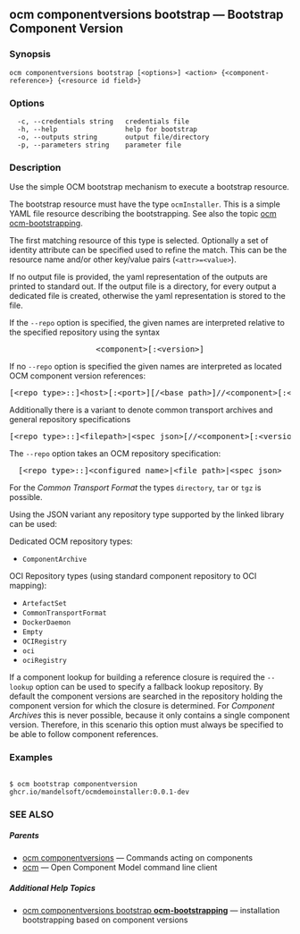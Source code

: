 ## ocm componentversions bootstrap &mdash; Bootstrap Component Version

### Synopsis

```
ocm componentversions bootstrap [<options>] <action> {<component-reference>} {<resource id field>}
```

### Options

```
  -c, --credentials string   credentials file
  -h, --help                 help for bootstrap
  -o, --outputs string       output file/directory
  -p, --parameters string    parameter file
```

### Description


Use the simple OCM bootstrap mechanism to execute a bootstrap resource.

The bootstrap resource must have the type <code>ocmInstaller</code>.
This is a simple YAML file resource describing the bootstrapping. See also the
topic [ocm ocm-bootstrapping](ocm_ocm-bootstrapping.md).

The first matching resource of this type is selected. Optionally a set of
identity attribute can be specified used to refine the match. This can be the
resource name and/or other key/value pairs (<code>&lt;attr>=&lt;value></code>).

If no output file is provided, the yaml representation of the outputs are
printed to standard out. If the output file is a directory, for every output a
dedicated file is created, otherwise the yaml representation is stored to the
file.

If the <code>--repo</code> option is specified, the given names are interpreted
relative to the specified repository using the syntax

<center>
    <pre>&lt;component>[:&lt;version>]</pre>
</center>

If no <code>--repo</code> option is specified the given names are interpreted 
as located OCM component version references:

<center>
    <pre>[&lt;repo type>::]&lt;host>[:&lt;port>][/&lt;base path>]//&lt;component>[:&lt;version>]</pre>
</center>

Additionally there is a variant to denote common transport archives
and general repository specifications

<center>
    <pre>[&lt;repo type>::]&lt;filepath>|&lt;spec json>[//&lt;component>[:&lt;version>]]</pre>
</center>

The <code>--repo</code> option takes an OCM repository specification:

<center>
    <pre>[&lt;repo type>::]&lt;configured name>|&lt;file path>|&lt;spec json></pre>
</center>

For the *Common Transport Format* the types <code>directory</code>,
<code>tar</code> or <code>tgz</code> is possible.

Using the JSON variant any repository type supported by the 
linked library can be used:

Dedicated OCM repository types:
- `ComponentArchive`

OCI Repository types (using standard component repository to OCI mapping):
- `ArtefactSet`
- `CommonTransportFormat`
- `DockerDaemon`
- `Empty`
- `OCIRegistry`
- `oci`
- `ociRegistry`

If a component lookup for building a reference closure is required
the <code>--lookup</code>  option can be used to specify a fallback
lookup repository. 
By default the component versions are searched in the repository
holding the component version for which the closure is determined.
For *Component Archives* this is never possible, because it only
contains a single component version. Therefore, in this scenario
this option must always be specified to be able to follow component
references.


### Examples

```

$ ocm bootstrap componentversion ghcr.io/mandelsoft/ocmdemoinstaller:0.0.1-dev

```

### SEE ALSO

##### Parents

* [ocm componentversions](ocm_componentversions.md)	 &mdash; Commands acting on components
* [ocm](ocm.md)	 &mdash; Open Component Model command line client



##### Additional Help Topics

* [ocm componentversions bootstrap <b>ocm-bootstrapping</b>](ocm_componentversions_bootstrap_ocm-bootstrapping.md)	 &mdash; installation bootstrapping based on component versions


